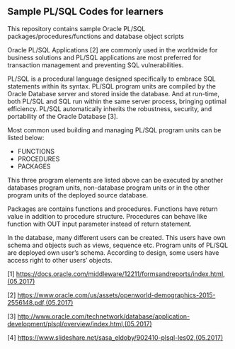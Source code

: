 ## Sample PL/SQL Codes for learners

This repository contains sample Oracle PL/SQL packages/procedures/functions and database object scripts


Oracle PL/SQL Applications [2] are commonly used in the worldwide for business solutions and PL/SQL applications are most preferred for transaction management and preventing SQL vulnerabilities. 

PL/SQL is a procedural language designed specifically to embrace SQL statements within its syntax. PL/SQL program units are compiled by the Oracle Database server and stored inside the database. And at run-time, both PL/SQL and SQL run within the same server process, bringing optimal efficiency. PL/SQL automatically inherits the robustness, security, and portability of the Oracle Database [3].

Most common used building and managing PL/SQL program units can be listed below:


* FUNCTIONS
* PROCEDURES
* PACKAGES


This three program elements are listed above can be executed by another databases program units, non-database program units or in the other program units of the deployed source database.

Packages are contains functions and procedures. Functions have return value in addition to procedure structure.  Procedures can behave like function with OUT input parameter instead of return statement.



In the database, many different users can be created. This users have own schema and objects such as views, sequence etc. Program units of PL/SQL are deployed own user’s schema. According to design, some users have access right to other users’ objects.

[1]      https://docs.oracle.com/middleware/12211/formsandreports/index.html,(05.2017)

[2]      https://www.oracle.com/us/assets/openworld-demographics-2015-2556148.pdf,(05.2017)

[3]      http://www.oracle.com/technetwork/database/application-development/plsql/overview/index.html,(05.2017)

[4]      https://www.slideshare.net/sasa_eldoby/902410-plsql-les02,(05.2017)


